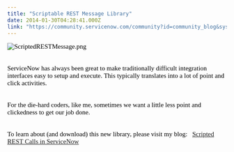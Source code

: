 ```yaml
---
title: "Scriptable REST Message Library"
date: 2014-01-30T04:28:41.000Z
link: "https://community.servicenow.com/community?id=community_blog&sys_id=41fda22ddbd0dbc01dcaf3231f9619c7"
---
```

<p style="padding-bottom: 18px; color: #000000; font-family: georgia, 'times new roman', verdana; font-size: 15px;"><img alt="ScriptedRESTMessage.png" class="image-0 jive-image" src="http://www.john-james-andersen.com/wp-content/uploads/ScriptedRESTMessage.png" style="height: auto; display: block; margin-left: auto; margin-right: auto;"/></p><p style="padding-bottom: 18px; color: #000000; font-family: georgia, 'times new roman', verdana; font-size: 15px;">ServiceNow has always been great to make traditionally difficult integration interfaces easy to setup and execute. This typically translates into a lot of point and click activities.</p><p style="padding-bottom: 18px; color: #000000; font-family: georgia, 'times new roman', verdana; font-size: 15px;">For the die-hard coders, like me, sometimes we want a little less point and clickedness to get our job done.</p><p style="padding-bottom: 18px; color: #000000; font-family: georgia, 'times new roman', verdana; font-size: 15px;">To learn about (and download) this new library, please visit my blog:   <a title="w.john-james-andersen.com/blog/service-now/scriptable-restmessage-library-for-servicenow.html" href="http://www.john-james-andersen.com/blog/service-now/scriptable-restmessage-library-for-servicenow.html">Scripted REST Calls in ServiceNow</a></p>